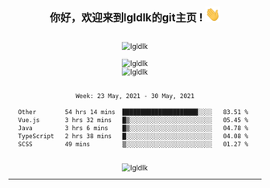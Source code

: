 <div align="center">
<h2> 你好，欢迎来到lgldlk的git主页 ! <img src="https://github.com/lgldlk/lgldlk/blob/main/gifs/Hi.gif" width="30px"></h2>
</div>

<div align="center">
 </br>
 <img src="http://aiitapp.cn:8091/?color=rgba(37,144,118,1)&shadowColor=rgba(12,16,20,1)&fontSize=120&&shadowOffsetX=9&shadowOffsetY=11" height="26px" alt="lgldlk" />
 </br>

   </br>
 <img src="https://github-readme-stats.vercel.app/api?username=lgldlk&show_icons=true&theme=gotham&locale=cn" alt="lgldlk" />
 

</br>

<img  src="http://github-readme-stats.vercel.app/api/top-langs/?username=lgldlk&show_icons=true&theme=gotham&locale=cn&layout=compact" alt="lgldlk"/>  
</br>
</br>

<!--START_SECTION:waka-->
```text
Week: 23 May, 2021 - 30 May, 2021

Other        54 hrs 14 mins  █████████████████████░░░░   83.51 % 
Vue.js       3 hrs 32 mins   █▒░░░░░░░░░░░░░░░░░░░░░░░   05.45 % 
Java         3 hrs 6 mins    █▒░░░░░░░░░░░░░░░░░░░░░░░   04.78 % 
TypeScript   2 hrs 38 mins   █░░░░░░░░░░░░░░░░░░░░░░░░   04.08 % 
SCSS         49 mins         ▒░░░░░░░░░░░░░░░░░░░░░░░░   01.27 % 
```
<!--END_SECTION:waka-->

 </br>
  <img src="https://visitor-badge.glitch.me/badge?page_id=lgldlk" alt="lgldlk" />
</div >
  
---

 

